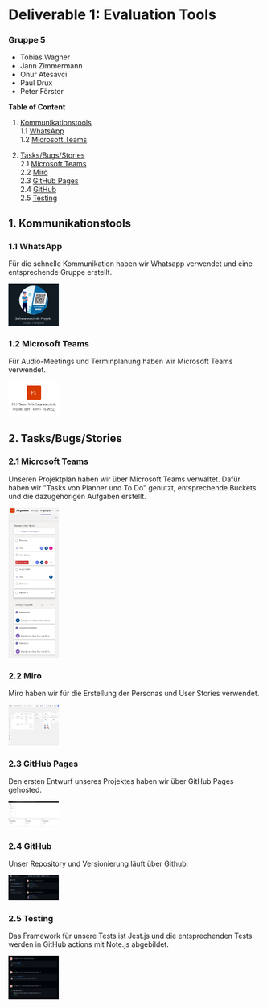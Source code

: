 # Deliverable 1: Evaluation Tools

### Gruppe 5
* Tobias Wagner
* Jann Zimmermann
* Onur Atesavci
* Paul Drux
* Peter Förster

**Table of Content**

1. [Kommunikationstools](#1.-Kommunikationstools)  
    1.1 [WhatsApp](#1.1-WhatsApp)  
    1.2 [Microsoft Teams](#1.2-Microsoft-Teams)

2. [Tasks/Bugs/Stories](#2.-Tasks/Bugs/Stories)  
    2.1 [Microsoft Teams](#2.1-Microsoft-Teams)  
    2.2 [Miro](#2.2-Miro)  
    2.3 [GitHub Pages](#2.3-GitHub-Pages)     
    2.4 [GitHub](#2.4-GitHub)  
    2.5 [Testing](#2.5-Testing)


## 1. Kommunikationstools

### 1.1 WhatsApp
Für die schnelle Kommunikation haben wir Whatsapp verwendet und eine entsprechende Gruppe erstellt.

<img src="WhatsApp.png" width="100">

### 1.2 Microsoft Teams
Für Audio-Meetings und Terminplanung haben wir Microsoft Teams verwendet.

<img src="MicrosoftTeams.png" width="100">

## 2. Tasks/Bugs/Stories

### 2.1 Microsoft Teams
Unseren Projektplan haben wir über Microsoft Teams verwaltet. Dafür haben wir "Tasks von Planner und To Do" genutzt, entsprechende Buckets und die dazugehörigen Aufgaben erstellt.

<img src="Tasks.png" width="100">

### 2.2 Miro
Miro haben wir für die Erstellung der Personas und User Stories verwendet.

<img src="Miro.png" width="100">

### 2.3 GitHub Pages
Den ersten Entwurf unseres Projektes haben wir über GitHub Pages gehosted.

<img src="GitHub_Pages.png" width="100">

### 2.4 GitHub
Unser Repository und Versionierung läuft über Github.

<img src="GitHub.png" width="100">

### 2.5 Testing
Das Framework für unsere Tests ist Jest.js und die entsprechenden Tests werden in GitHub actions mit Note.js abgebildet.

<img src="Test.png" width="100">
